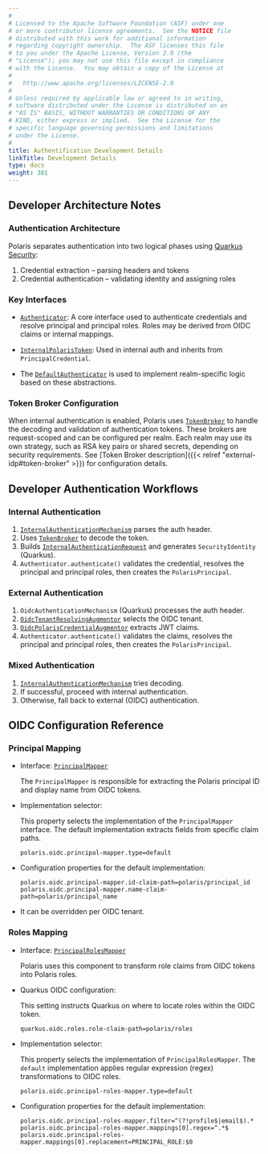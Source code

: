```yaml
---
#
# Licensed to the Apache Software Foundation (ASF) under one
# or more contributor license agreements.  See the NOTICE file
# distributed with this work for additional information
# regarding copyright ownership.  The ASF licenses this file
# to you under the Apache License, Version 2.0 (the
# "License"); you may not use this file except in compliance
# with the License.  You may obtain a copy of the License at
#
#   http://www.apache.org/licenses/LICENSE-2.0
#
# Unless required by applicable law or agreed to in writing,
# software distributed under the License is distributed on an
# "AS IS" BASIS, WITHOUT WARRANTIES OR CONDITIONS OF ANY
# KIND, either express or implied.  See the License for the
# specific language governing permissions and limitations
# under the License.
#
title: Authentification Development Details
linkTitle: Development Details
type: docs
weight: 301
---
```


## Developer Architecture Notes

### Authentication Architecture

Polaris separates authentication into two logical phases using [Quarkus Security](https://quarkus.io/guides/security-overview):

1. Credential extraction – parsing headers and tokens
2. Credential authentication – validating identity and assigning roles

### Key Interfaces

- [`Authenticator`](https://github.com/apache/polaris/blob/main/runtime/service/src/main/java/org/apache/polaris/service/auth/Authenticator.java): A core interface used to authenticate credentials and resolve principal and principal roles. Roles may be derived from OIDC claims or internal mappings.
- [`InternalPolarisToken`](https://github.com/apache/polaris/blob/main/runtime/service/src/main/java/org/apache/polaris/service/auth/InternalPolarisToken.java): Used in internal auth and inherits from `PrincipalCredential`.

- The [`DefaultAuthenticator`](https://github.com/apache/polaris/blob/main/runtime/service/src/main/java/org/apache/polaris/service/auth/DefaultAuthenticator.java) is used to implement realm-specific logic based on these abstractions.

### Token Broker Configuration

When internal authentication is enabled, Polaris uses [`TokenBroker`](https://github.com/apache/polaris/blob/main/runtime/service/src/main/java/org/apache/polaris/service/auth/TokenBroker.java) to handle the decoding and validation of authentication tokens. These brokers are request-scoped and can be configured per realm. Each realm may use its own strategy, such as RSA key pairs or shared secrets, depending on security requirements.
See [Token Broker description]({{< relref "external-idp#token-broker" >}}) for configuration details.

## Developer Authentication Workflows

### Internal Authentication

1. [`InternalAuthenticationMechanism`](https://github.com/apache/polaris/blob/main/runtime/service/src/main/java/org/apache/polaris/service/auth/internal/InternalAuthenticationMechanism.java) parses the auth header.
2. Uses [`TokenBroker`](https://github.com/apache/polaris/blob/main/runtime/service/src/main/java/org/apache/polaris/service/auth/TokenBroker.java) to decode the token.
3. Builds [`InternalAuthenticationRequest`](https://github.com/apache/polaris/blob/main/runtime/service/src/main/java/org/apache/polaris/service/auth/internal/InternalAuthenticationRequest.java) and generates `SecurityIdentity` (Quarkus).
4. `Authenticator.authenticate()` validates the credential, resolves the principal and principal roles, then creates the `PolarisPrincipal`.

### External Authentication

1. `OidcAuthenticationMechanism` (Quarkus) processes the auth header.
2. [`OidcTenantResolvingAugmentor`](https://github.com/apache/polaris/blob/main/runtime/service/src/main/java/org/apache/polaris/service/auth/external/tenant/OidcTenantResolvingAugmentor.java) selects the OIDC tenant.
3. [`OidcPolarisCredentialAugmentor`](https://github.com/apache/polaris/blob/main/runtime/service/src/main/java/org/apache/polaris/service/auth/external/OidcPolarisCredentialAugmentor.java) extracts JWT claims.
4. `Authenticator.authenticate()` validates the claims, resolves the principal and principal roles, then creates the `PolarisPrincipal`.

### Mixed Authentication

1. [`InternalAuthenticationMechanism`](https://github.com/apache/polaris/blob/main/runtime/service/src/main/java/org/apache/polaris/service/auth/internal/InternalAuthenticationMechanism.java) tries decoding.
2. If successful, proceed with internal authentication.
3. Otherwise, fall back to external (OIDC) authentication.

## OIDC Configuration Reference

### Principal Mapping

- Interface: [`PrincipalMapper`](https://github.com/apache/polaris/blob/main/runtime/service/src/main/java/org/apache/polaris/service/auth/external/mapping/PrincipalMapper.java)

  The `PrincipalMapper` is responsible for extracting the Polaris principal ID and display name from OIDC tokens.

- Implementation selector:

  This property selects the implementation of the `PrincipalMapper` interface. The default implementation extracts fields from specific claim paths.

  ```properties
  polaris.oidc.principal-mapper.type=default
  ```

- Configuration properties for the default implementation:

  ```properties
  polaris.oidc.principal-mapper.id-claim-path=polaris/principal_id 
  polaris.oidc.principal-mapper.name-claim-path=polaris/principal_name
  ```

- It can be overridden per OIDC tenant.

### Roles Mapping

- Interface: [`PrincipalRolesMapper`](https://github.com/apache/polaris/blob/main/runtime/service/src/main/java/org/apache/polaris/service/auth/external/mapping/PrincipalRolesMapper.java)

  Polaris uses this component to transform role claims from OIDC tokens into Polaris roles.

- Quarkus OIDC configuration:

  This setting instructs Quarkus on where to locate roles within the OIDC token.

  ```properties
  quarkus.oidc.roles.role-claim-path=polaris/roles
  ```

- Implementation selector:

  This property selects the implementation of `PrincipalRolesMapper`. The `default` implementation applies regular expression (regex) transformations to OIDC roles.

  ```properties
  polaris.oidc.principal-roles-mapper.type=default
  ```

- Configuration properties for the default implementation:

  ```properties
  polaris.oidc.principal-roles-mapper.filter=^(?!profile$|email$).* 
  polaris.oidc.principal-roles-mapper.mappings[0].regex=^.*$ 
  polaris.oidc.principal-roles-mapper.mappings[0].replacement=PRINCIPAL_ROLE:$0
  ```
